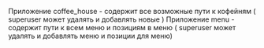 Приложение coffee_house - содержит все возможные пути к кофейням ( superuser может удалять и добавлять новые )
Приложение menu - содержит пути к всем меню и позициям в меню ( superuser может удалять и добавлять меню и позиции для меню)
